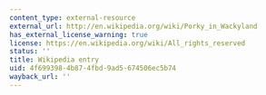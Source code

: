 ```yaml
---
content_type: external-resource
external_url: http://en.wikipedia.org/wiki/Porky_in_Wackyland
has_external_license_warning: true
license: https://en.wikipedia.org/wiki/All_rights_reserved
status: ''
title: Wikipedia entry
uid: 4f699398-4b87-4fbd-9ad5-674506ec5b74
wayback_url: ''
---
```

